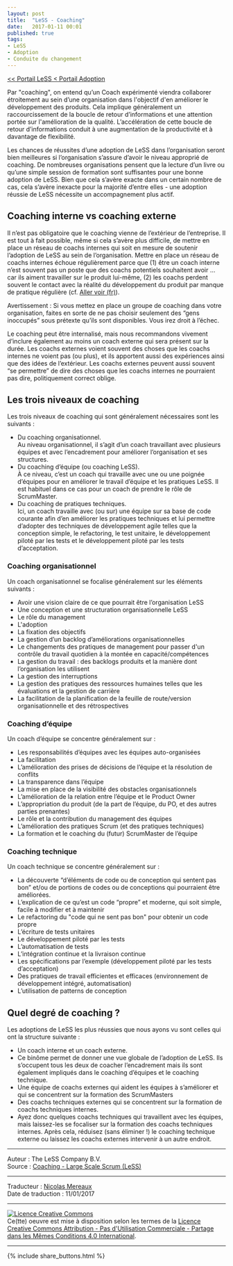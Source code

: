 ```yaml
---
layout: post
title:  "LeSS - Coaching"
date:   2017-01-11 00:01
published: true
tags:
- LeSS
- Adoption
- Conduite du changement
---
```


[<< Portail LeSS < Portail Adoption](http://www.les-traducteurs-agiles.org/2016/12/26/less-portail-adoption.html)

Par "coaching", on entend qu’un Coach expérimenté viendra collaborer étroitement au sein d’une organisation dans l'objectif d'en améliorer le développement des produits. Cela implique généralement un raccourcissement de la boucle de retour d’informations et une attention portée sur l'amélioration de la qualité. L’accélération de cette boucle de retour d’informations conduit à une augmentation de la productivité et à davantage de flexibilité.

Les chances de réussites d’une adoption de LeSS dans l’organisation seront bien meilleures si l’organisation s’assure d’avoir le niveau approprié de coaching. De nombreuses organisations pensent que la lecture d’un livre ou qu’une simple session de formation sont suffisantes pour une bonne adoption de LeSS. Bien que cela s’avère exacte dans un certain nombre de cas, cela s’avère inexacte pour la majorité d’entre elles - une adoption réussie de LeSS nécessite un accompagnement plus actif.

## Coaching interne vs coaching externe

Il n’est pas obligatoire que le coaching vienne de l’extérieur de l’entreprise. Il est tout à fait possible, même si cela s’avère plus difficile, de mettre en place un réseau de coachs internes qui soit en mesure de soutenir l’adoption de LeSS au sein de l’organisation. Mettre en place un réseau de coachs internes échoue régulièrement parce que (1) être un coach interne n’est souvent pas un poste que des coachs potentiels souhaitent avoir … car ils aiment travailler sur le produit lui-même, (2) les coachs perdent souvent le contact avec la réalité du développement du produit par manque de pratique régulière (cf. [Aller voir (fr)](http://www.les-traducteurs-agiles.org/2016/12/26/less-aller-voir.html)).

Avertissement : Si vous mettez en place un groupe de coaching dans votre organisation, faites en sorte de ne pas choisir seulement des “gens inoccupés” sous prétexte qu’ils sont disponibles. Vous irez droit à l’échec.

Le coaching peut être internalisé, mais nous recommandons vivement d’inclure également au moins un coach externe qui sera présent sur la durée. Les coachs externes voient souvent des choses que les coachs internes ne voient pas (ou plus), et ils apportent aussi des expériences ainsi que des idées de l’extérieur. Les coachs externes peuvent aussi souvent “se permettre” de dire des choses que les coachs internes ne pourraient pas dire, politiquement correct oblige.

## Les trois niveaux de coaching

Les trois niveaux de coaching qui sont généralement nécessaires sont les suivants :

* Du coaching organisationnel. <br/> Au niveau organisationnel, il s’agit d’un coach travaillant avec plusieurs équipes et avec l’encadrement pour améliorer l’organisation et ses structures.
* Du coaching d’équipe (ou coaching LeSS). <br/> À ce niveau, c’est un coach qui travaille avec une ou une poignée d’équipes pour en améliorer le travail d’équipe et les pratiques LeSS. Il est habituel dans ce cas pour un coach de prendre le rôle de ScrumMaster.
* Du coaching de pratiques techniques. <br/> Ici, un coach travaille avec (ou sur) une équipe sur sa base de code courante afin d’en améliorer les pratiques techniques et lui permettre d’adopter des techniques de développement agile telles que la conception simple, le refactoring, le test unitaire, le développement piloté par les tests et le développement piloté par les tests d’acceptation.


### Coaching organisationnel

Un coach organisationnel se focalise généralement sur les éléments suivants :

* Avoir une vision claire de ce que pourrait être l’organisation LeSS
* Une conception et une structuration organisationnelle LeSS
* Le rôle du management
* L'adoption
* La fixation des objectifs
* La gestion d’un backlog d’améliorations organisationnelles
* Le changements des pratiques de management pour passer d'un contrôle du travail quotidien à la montée en capacité/compétences
* La gestion du travail : des backlogs produits et la manière dont l’organisation les utilisent
* La gestion des interruptions
* La gestion des pratiques des ressources humaines telles que les évaluations et la gestion de carrière
* La facilitation de la planification de la feuille de route/version organisationnelle et des rétrospectives


### Coaching d’équipe

Un coach d’équipe se concentre généralement sur :

* Les responsabilités d’équipes avec les équipes auto-organisées
* La facilitation
* L’amélioration des prises de décisions de l’équipe et la résolution de conflits
* La transparence dans l’équipe
* La mise en place de la visibilité des obstacles organisationnels
* L’amélioration de la relation entre l’équipe et le Product Owner
* L’appropriation du produit (de la part de l’équipe, du PO, et des autres parties prenantes)
* Le rôle et la contribution du management des équipes
* L’amélioration des pratiques Scrum (et des pratiques techniques)
* La formation et le coaching du (futur) ScrumMaster de l’équipe


### Coaching technique

Un coach technique se concentre généralement sur :

* La découverte “d’éléments de code ou de conception qui sentent pas bon” et/ou de portions de codes ou de conceptions qui pourraient être améliorées.
* L’explication de ce qu’est un code “propre” et moderne, qui soit simple, facile à modifier et à maintenir
* Le refactoring du "code qui ne sent pas bon" pour obtenir un code propre
* L’écriture de tests unitaires
* Le développement piloté par les tests
* L’automatisation de tests
* L’intégration continue et la livraison continue
* Les spécifications par l’exemple (développement piloté par les tests d’acceptation)
* Des pratiques de travail efficientes et efficaces (environnement de développement intégré, automatisation)
* L’utilisation de patterns de conception


## Quel degré de coaching ?

Les adoptions de LeSS les plus réussies que nous ayons vu sont celles qui ont la structure suivante :

* Un coach interne et un coach externe.
* Ce binôme permet de donner une vue globale de l’adoption de LeSS. Ils s’occupent tous les deux de coacher l’encadrement mais ils sont également impliqués dans le coaching d’équipes et le coaching technique.
* Une équipe de coachs externes qui aident les équipes à s’améliorer et qui se concentrent sur la formation des ScrumMasters
* Des coachs techniques externes qui se concentrent sur la formation de coachs techniques internes.
* Ayez donc quelques coachs techniques qui travaillent avec les équipes, mais laissez-les se focaliser sur la formation des coachs techniques internes. Après cela, réduisez (sans éliminer !) le coaching technique externe ou laissez les coachs externes intervenir à un autre endroit.


---
Auteur : The LeSS Company B.V.  
Source : [Coaching - Large Scale Scrum (LeSS)](http://less.works/less/adoption/coaching.html)  

---
Traducteur : [Nicolas Mereaux](http://www.les-traducteurs-agiles.org/traducteurs/)  
Date de traduction : 11/01/2017  

---

<a rel="license" href="http://creativecommons.org/licenses/by-nc-sa/4.0/"><img alt="Licence Creative Commons" style="border-width:0" src="http://i.creativecommons.org/l/by-nc-sa/4.0/88x31.png" /></a><br />Ce(tte) oeuvre est mise à disposition selon les termes de la <a rel="license" href="http://creativecommons.org/licenses/by-nc-sa/4.0/">Licence Creative Commons Attribution - Pas d'Utilisation Commerciale - Partage dans les Mêmes Conditions 4.0 International</a>.

---

{% include share_buttons.html %}
